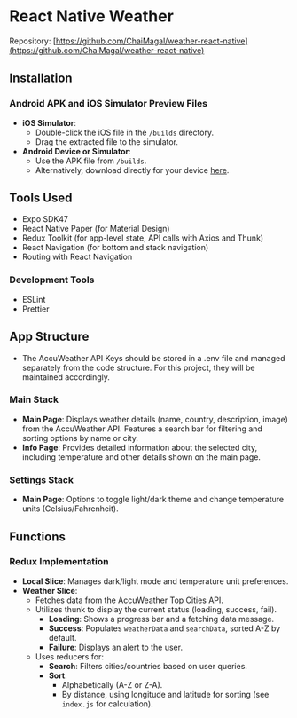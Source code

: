 
# React Native Weather
Repository: [https://github.com/ChaiMagal/weather-react-native](https://github.com/ChaiMagal/weather-react-native)

## Installation
### Android APK and iOS Simulator Preview Files
- **iOS Simulator**:
    - Double-click the iOS file in the `/builds` directory.
    - Drag the extracted file to the simulator.
- **Android Device or Simulator**:
    - Use the APK file from `/builds`.
    - Alternatively, download directly for your device [here](https://expo.dev/accounts/chaimagal/projects/weather-react-native/builds/9a0bdca0-bd85-4497-99d5-3df6b37899db). 

## Tools Used
- Expo SDK47
- React Native Paper (for Material Design)
- Redux Toolkit (for app-level state, API calls with Axios and Thunk)
- React Navigation (for bottom and stack navigation)
- Routing with React Navigation
### Development Tools
- ESLint
- Prettier

## App Structure
- The AccuWeather API Keys should be stored in a .env file and managed separately from the code structure. For this project, they will be maintained accordingly.
### Main Stack
- **Main Page**: Displays weather details (name, country, description, image) from the AccuWeather API. Features a search bar for filtering and sorting options by name or city.
- **Info Page**: Provides detailed information about the selected city, including temperature and other details shown on the main page.

### Settings Stack
- **Main Page**: Options to toggle light/dark theme and change temperature units (Celsius/Fahrenheit).

## Functions
### Redux Implementation
- **Local Slice**: Manages dark/light mode and temperature unit preferences.
- **Weather Slice**:
    - Fetches data from the AccuWeather Top Cities API.
    - Utilizes thunk to display the current status (loading, success, fail).
        - **Loading**: Shows a progress bar and a fetching data message.
        - **Success**: Populates `weatherData` and `searchData`, sorted A-Z by default.
        - **Failure**: Displays an alert to the user.
    - Uses reducers for:
        - **Search**: Filters cities/countries based on user queries.
        - **Sort**:
            - Alphabetically (A-Z or Z-A).
            - By distance, using longitude and latitude for sorting (see `index.js` for calculation).

